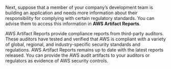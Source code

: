 Next, suppose that a member of your company’s development team is building an application and needs more information about their responsibility for complying with certain regulatory standards. You can advise them to access this information in **AWS Artifact Reports**.

AWS Artifact Reports provide compliance reports from third-party auditors. These auditors have tested and verified that AWS is compliant with a variety of global, regional, and industry-specific security standards and regulations. AWS Artifact Reports remains up to date with the latest reports released. You can provide the AWS audit artifacts to your auditors or regulators as evidence of AWS security controls.